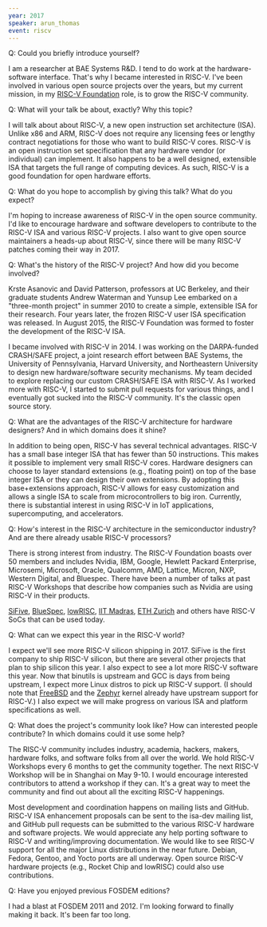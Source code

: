 ```yaml
---
year: 2017
speaker: arun_thomas 
event: riscv
---
```


Q: Could you briefly introduce yourself?

I am a researcher at BAE Systems R&D. I tend to do work at the
hardware-software interface. That's why I became interested in
RISC-V. I've been involved in various open source projects over the
years, but my current mission, in my [RISC-V Foundation](https://riscv.org/) role, is to
grow the RISC-V community.

Q: What will your talk be about, exactly? Why this topic?

I will talk about about RISC-V, a new open instruction set
architecture (ISA). Unlike x86 and ARM, RISC-V does not require any
licensing fees or lengthy contract negotiations for those who want to
build RISC-V cores. RISC-V is an open instruction set specification
that any hardware vendor (or individual) can implement. It also
happens to be a well designed, extensible ISA that targets the full
range of computing devices. As such, RISC-V is a good foundation for
open hardware efforts.

Q: What do you hope to accomplish by giving this talk? What do you expect?

I'm hoping to increase awareness of RISC-V in the open source
community. I'd like to encourage hardware and software developers to
contribute to the RISC-V ISA and various RISC-V projects. I also
want to give open source maintainers a heads-up about RISC-V, since
there will be many RISC-V patches coming their way in 2017.

Q: What's the history of the RISC-V project? And how did you become involved?

Krste Asanovic and David Patterson, professors at UC Berkeley, and
their graduate students Andrew Waterman and Yunsup Lee embarked on a
"three-month project" in summer 2010 to create a simple, extensible ISA
for their research. Four years later, the frozen RISC-V user ISA
specification was released.  In August 2015, the RISC-V Foundation was
formed to foster the development of the RISC-V ISA.

I became involved with RISC-V in 2014. I was working on the
DARPA-funded CRASH/SAFE project, a joint research effort between BAE
Systems, the University of Pennsylvania, Harvard University, and
Northeastern University to design new hardware/software security
mechanisms. My team decided to explore replacing our custom CRASH/SAFE
ISA with RISC-V. As I worked more with RISC-V, I started to submit
pull requests for various things, and I eventually got sucked into the
RISC-V community. It's the classic open source story.

Q: What are the advantages of the RISC-V architecture for hardware designers? And in which domains does it shine?

In addition to being open, RISC-V has several technical
advantages. RISC-V has a small base integer ISA that has fewer than 50
instructions. This makes it possible to implement very small RISC-V
cores. Hardware designers can choose to layer standard extensions
(e.g., floating point) on top of the base integer ISA or they can
design their own extensions. By adopting this base+extensions approach,
RISC-V allows for easy customization and allows a single ISA to scale
from microcontrollers to big iron. Currently, there is substantial
interest in using RISC-V in IoT applications, supercomputing, and
accelerators.

Q: How's interest in the RISC-V architecture in the semiconductor industry? And are there already usable RISC-V processors?

There is strong interest from industry. The RISC-V Foundation boasts
over 50 members and includes Nvidia, IBM, Google, Hewlett Packard
Enterprise, Microsemi, Microsoft, Oracle, Qualcomm, AMD, Lattice,
Micron, NXP, Western Digital, and Bluespec. There have been a number
of talks at past RISC-V Workshops that describe how companies such as
Nvidia are using RISC-V in their products.

[SiFive](https://www.sifive.com/), [BlueSpec](http://www.bluespec.com/), [lowRISC](http://www.lowrisc.org/), [IIT Madras](https://www.iitm.ac.in/), [ETH Zurich](https://www.ethz.ch/en.html) and others have RISC-V SoCs that
can be used today.

Q: What can we expect this year in the RISC-V world?

I expect we'll see more RISC-V silicon shipping in 2017. SiFive is the
first company to ship RISC-V silicon, but there are several other
projects that plan to ship silicon this year. I also expect to see a
lot more RISC-V software this year. Now that binutils is upstream and
GCC is days from being upstream, I expect more Linux distros to pick
up RISC-V support. (I should note that [FreeBSD](http://freebsd.org) and the [Zephyr](https://www.zephyrproject.org/) kernel
already have upstream support for RISC-V.) I also expect we will make
progress on various ISA and platform specifications as well.

Q: What does the project's community look like? How can interested people contribute? In which domains could it use some help?

The RISC-V community includes industry, academia, hackers, makers, hardware
folks, and software folks from all over the world. We hold RISC-V Workshops
every 6 months to get the community together. The next RISC-V Workshop
will be in Shanghai on May 9-10. I would encourage interested
contributors to attend a workshop if they can. It's a great way to
meet the community and find out about all the exciting RISC-V
happenings.

Most development and coordination happens on mailing lists and
GitHub. RISC-V ISA enhancement proposals can be sent to the isa-dev
mailing list, and GitHub pull requests can be submitted to the various
RISC-V hardware and software projects. We would appreciate any help
porting software to RISC-V and writing/improving documentation. We
would like to see RISC-V support for all the major Linux distributions
in the near future. Debian, Fedora, Gentoo, and Yocto ports are all
underway. Open source RISC-V hardware projects (e.g., Rocket Chip and lowRISC) could also use contributions.

Q: Have you enjoyed previous FOSDEM editions?

I had a blast at FOSDEM 2011 and 2012. I'm looking forward to finally
making it back. It's been far too long.
